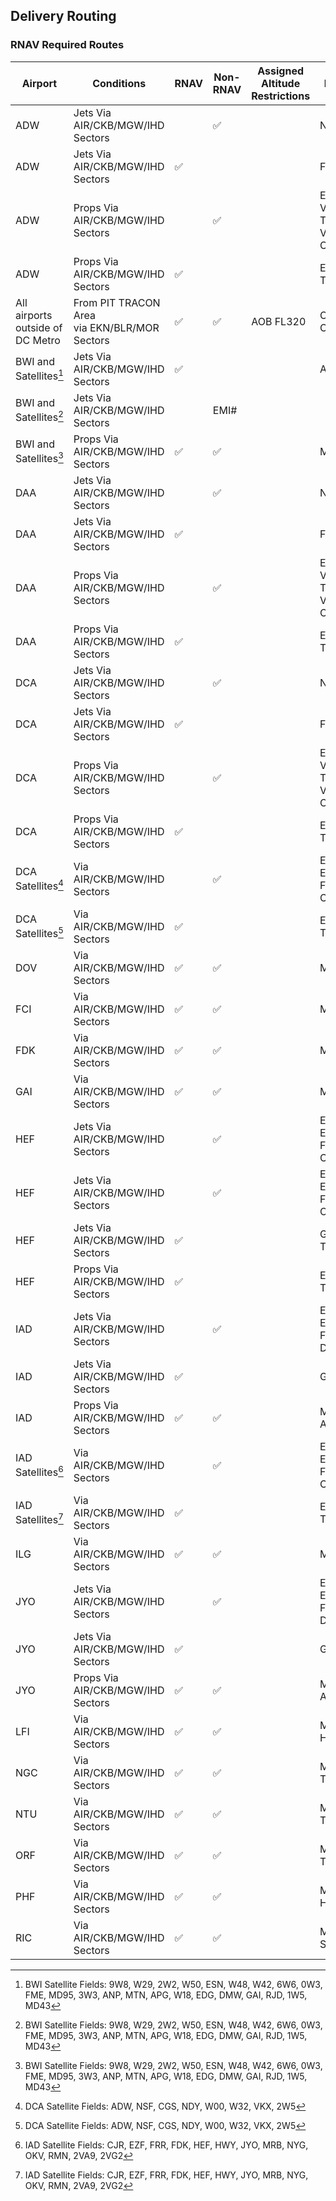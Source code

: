 ## Delivery Routing

### RNAV Required Routes
| Airport | Conditions | RNAV | Non-RNAV | Assigned Altitude <br> Restrictions | Routing |
| ------- | ---------- | --------- | ------- | ---- | ----- |
| ADW | Jets Via AIR/CKB/MGW/IHD Sectors |   | :white_check_mark: | | NUMMY# |
| ADW | Jets Via AIR/CKB/MGW/IHD Sectors | :white_check_mark: |  | | FRDMM# |
| ADW | Props Via AIR/CKB/MGW/IHD Sectors |   | :white_check_mark: | | ESL V377 TTUMS V128 CSN |
| ADW | Props Via AIR/CKB/MGW/IHD Sectors | :white_check_mark: |  | | ESL TIKEE# |
| All airports outside of DC Metro | From PIT TRACON Area  <br> via EKN/BLR/MOR Sectors |  :white_check_mark:  | :white_check_mark: | AOB FL320 | CKB COBBE |
| BWI and Satellites[^1] | Jets Via AIR/CKB/MGW/IHD Sectors | :white_check_mark: |  | | ANTHM# |
| BWI and Satellites[^1] | Jets Via AIR/CKB/MGW/IHD Sectors | | EMI# |
| BWI and Satellites[^1] | Props Via AIR/CKB/MGW/IHD Sectors | :white_check_mark:  | :white_check_mark: | | MRB |
| DAA | Jets Via AIR/CKB/MGW/IHD Sectors |   | :white_check_mark: | | NUMMY# |
| DAA | Jets Via AIR/CKB/MGW/IHD Sectors | :white_check_mark: |  | | FRDMM# |
| DAA | Props Via AIR/CKB/MGW/IHD Sectors |   | :white_check_mark: | | ESL V377 TTUMS V128 CSN |
| DAA | Props Via AIR/CKB/MGW/IHD Sectors | :white_check_mark: |  | | ESL TIKEE# |
| DCA | Jets Via AIR/CKB/MGW/IHD Sectors |  | :white_check_mark: |  | NUMMY# |
| DCA | Jets Via AIR/CKB/MGW/IHD Sectors | :white_check_mark: |  | | FRDMM# |
| DCA | Props Via AIR/CKB/MGW/IHD Sectors |   | :white_check_mark: | | ESL V377 TTUMS V128 CSN |
| DCA | Props Via AIR/CKB/MGW/IHD Sectors | :white_check_mark: |  | | ESL TIKEE# |
| DCA Satellites[^3] | Via AIR/CKB/MGW/IHD Sectors |   | :white_check_mark: | | ESL ESL187 FINKS CSN  | 
| DCA Satellites[^3] | Via AIR/CKB/MGW/IHD Sectors | :white_check_mark: |  | | ESL TIKEE# | 
| DOV | Via AIR/CKB/MGW/IHD Sectors | :white_check_mark:  | :white_check_mark: || MRB |
| FCI | Via AIR/CKB/MGW/IHD Sectors | :white_check_mark:  | :white_check_mark: || MOL FAK |
| FDK | Via AIR/CKB/MGW/IHD Sectors | :white_check_mark:  | :white_check_mark: || MRB |
| GAI | Via AIR/CKB/MGW/IHD Sectors | :white_check_mark:  | :white_check_mark: || MRB |
| HEF | Jets Via AIR/CKB/MGW/IHD Sectors |   | :white_check_mark: | | ESL ESL187 FINKS CSN |
| HEF | Jets Via AIR/CKB/MGW/IHD Sectors |   | :white_check_mark: | | ESL ESL187 FINKS CSN |
| HEF | Jets Via AIR/CKB/MGW/IHD Sectors | :white_check_mark: |  | | GIBBZ# <br> TIKEE# |
| HEF | Props Via AIR/CKB/MGW/IHD Sectors | :white_check_mark: |  | | ESL TIKEE# |
| IAD | Jets Via AIR/CKB/MGW/IHD Sectors |   | :white_check_mark: | | ESL ESL187 FINKS DOCCS# |
| IAD | Jets Via AIR/CKB/MGW/IHD Sectors | :white_check_mark: |  | | GIBBZ# |
| IAD | Props Via AIR/CKB/MGW/IHD Sectors | :white_check_mark:  | :white_check_mark: || MRB AML |
| IAD Satellites[^2] | Via AIR/CKB/MGW/IHD Sectors |   | :white_check_mark: | | ESL ESL187 FINKS CSN  | 
| IAD Satellites[^2] | Via AIR/CKB/MGW/IHD Sectors | :white_check_mark: |  | | ESL TIKEE# | 
| ILG | Via AIR/CKB/MGW/IHD Sectors | :white_check_mark:  | :white_check_mark: || MRB |
| JYO | Jets Via AIR/CKB/MGW/IHD Sectors |   | :white_check_mark: | | ESL ESL187 FINKS DOCCS# |
| JYO | Jets Via AIR/CKB/MGW/IHD Sectors | :white_check_mark: |  | | GIBBZ# |
| JYO | Props Via AIR/CKB/MGW/IHD Sectors | :white_check_mark:  | :white_check_mark: || MRB AML |
| LFI | Via AIR/CKB/MGW/IHD Sectors | :white_check_mark:  | :white_check_mark: || MOL FAJ HCM |
| NGC | Via AIR/CKB/MGW/IHD Sectors | :white_check_mark:  | :white_check_mark: || MOL TERKS# |
| NTU | Via AIR/CKB/MGW/IHD Sectors | :white_check_mark:  | :white_check_mark: || MOL TERKS# |
| ORF | Via AIR/CKB/MGW/IHD Sectors | :white_check_mark:  | :white_check_mark: || MOL TERKS# |
| PHF | Via AIR/CKB/MGW/IHD Sectors | :white_check_mark:  | :white_check_mark: || MOL FAJ HCM |
| RIC | Via AIR/CKB/MGW/IHD Sectors | :white_check_mark:  | :white_check_mark: || MOL SPIDR# |

[^1]: BWI Satellite Fields: 9W8, W29, 2W2, W50, ESN, W48, W42, 6W6, 0W3, FME, MD95, 3W3, ANP, MTN, APG, W18, EDG, DMW, GAI, RJD, 1W5, MD43
[^2]: IAD Satellite Fields: CJR, EZF, FRR, FDK, HEF, HWY, JYO, MRB, NYG, OKV, RMN, 2VA9, 2VG2
[^3]: DCA Satellite Fields: ADW, NSF, CGS, NDY, W00, W32, VKX, 2W5